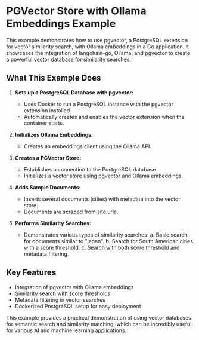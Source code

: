 # PGVector Store with Ollama Embeddings Example

This example demonstrates how to use pgvector, a PostgreSQL extension for vector similarity search, with Ollama embeddings in a Go application. It showcases the integration of langchain-go, Ollama, and pgvector to create a powerful vector database for similarity searches.

## What This Example Does

1. **Sets up a PostgreSQL Database with pgvector:**
   - Uses Docker to run a PostgreSQL instance with the pgvector extension installed.
   - Automatically creates and enables the vector extension when the container starts.

2. **Initializes Ollama Embeddings:**
   - Creates an embeddings client using the Ollama API.

3. **Creates a PGVector Store:**
   - Establishes a connection to the PostgreSQL database.
   - Initializes a vector store using pgvector and Ollama embeddings.

4. **Adds Sample Documents:**
   - Inserts several documents (cities) with metadata into the vector store.
   - Documents are scraped from site urls.

5. **Performs Similarity Searches:**
   - Demonstrates various types of similarity searches:
     a. Basic search for documents similar to "japan".
     b. Search for South American cities with a score threshold.
     c. Search with both score threshold and metadata filtering.

## Key Features

- Integration of pgvector with Ollama embeddings
- Similarity search with score thresholds
- Metadata filtering in vector searches
- Dockerized PostgreSQL setup for easy deployment

This example provides a practical demonstration of using vector databases for semantic search and similarity matching, which can be incredibly useful for various AI and machine learning applications.
